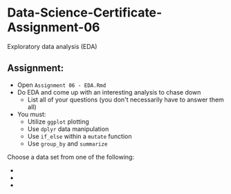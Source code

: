 # Data-Science-Certificate-Assignment-06
Exploratory data analysis (EDA)

## Assignment:  

  - Open `Assignment 06 - EDA.Rmd`
  - Do EDA and come up with an interesting analysis to chase down
    - List all of your questions (you don't necessarily have to answer them all)
  - You must:
    - Utilize `ggplot` plotting
    - Use `dplyr` data manipulation
    - Use `if_else` within a `mutate` function
    - Use `group_by` and `summarize`
    
Choose a data set from one of the following:  

  - [](https://www.kaggle.com/mehdidag/black-friday)
  - [](https://www.kaggle.com/zynicide/wine-reviews)
  - [](https://www.kaggle.com/cityofLA/los-angeles-parking-citations)